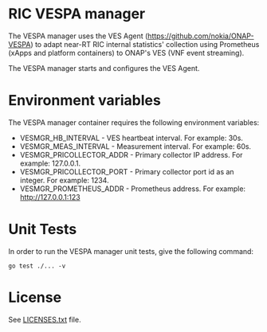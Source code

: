 # RIC VESPA manager

The VESPA manager uses the VES Agent (https://github.com/nokia/ONAP-VESPA)
to adapt near-RT RIC internal statistics' collection using Prometheus 
(xApps and platform containers) to ONAP's VES (VNF event streaming).

The VESPA manager starts and configures the VES Agent.

# Environment variables

The VESPA manager container requires the following environment variables:

* VESMGR_HB_INTERVAL - VES heartbeat interval. For example: 30s.
* VESMGR_MEAS_INTERVAL - Measurement interval. For example: 60s.
* VESMGR_PRICOLLECTOR_ADDR - Primary collector IP address. For example: 127.0.0.1.
* VESMGR_PRICOLLECTOR_PORT - Primary collector port id as an integer. For example: 1234.
* VESMGR_PROMETHEUS_ADDR - Prometheus address. For example: http://127.0.0.1:123

# Unit Tests

In order to run the VESPA manager unit tests, give the following command:

```
go test ./... -v
```

# License

See [LICENSES.txt](LICENSES.txt) file.
